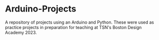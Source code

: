 # Arduino-Projects
A repository of projects using an Arduino and Python. These were used as practice projects in preparation for teaching at TSN's Boston Design Academy 2023.
